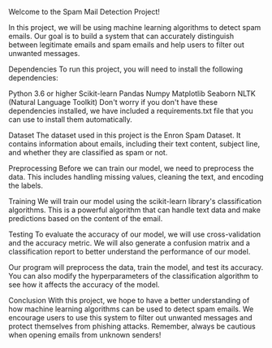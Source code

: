 Welcome to the Spam Mail Detection Project!

In this project, we will be using machine learning algorithms to detect spam emails. Our goal is to build a system that can accurately distinguish between legitimate emails and spam emails and help users to filter out unwanted messages.

Dependencies
To run this project, you will need to install the following dependencies:

Python 3.6 or higher
Scikit-learn
Pandas
Numpy
Matplotlib
Seaborn
NLTK (Natural Language Toolkit)
Don't worry if you don't have these dependencies installed, we have included a requirements.txt file that you can use to install them automatically.

Dataset
The dataset used in this project is the Enron Spam Dataset. It contains information about emails, including their text content, subject line, and whether they are classified as spam or not.

Preprocessing
Before we can train our model, we need to preprocess the data. This includes handling missing values, cleaning the text, and encoding the labels.

Training
We will train our model using the scikit-learn library's classification algorithms. This is a powerful algorithm that can handle text data and make predictions based on the content of the email.

Testing
To evaluate the accuracy of our model, we will use cross-validation and the accuracy metric. We will also generate a confusion matrix and a classification report to better understand the performance of our model.

Our program will preprocess the data, train the model, and test its accuracy. You can also modify the hyperparameters of the classification algorithm to see how it affects the accuracy of the model.

Conclusion
With this project, we hope to have a better understanding of how machine learning algorithms can be used to detect spam emails. We encourage users to use this system to filter out unwanted messages and protect themselves from phishing attacks. Remember, always be cautious when opening emails from unknown senders!

